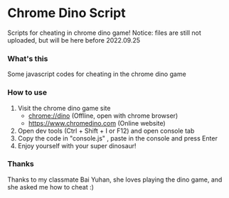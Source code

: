 # Chrome Dino Script
Scripts for cheating in chrome dino game! 
Notice: files are still not uploaded, but will be here before 2022.09.25
### What's this
Some javascript codes for cheating in the chrome dino game
### How to use
1. Visit the chrome dino game site
    - <chrome://dino> (Offline, open with chrome browser)
    - <https://www.chromedino.com> (Online website)
2. Open dev tools (Ctrl + Shift + I or F12) and open console tab
3. Copy the code in "console.js" , paste in the console and press Enter
4. Enjoy yourself with your super dinosaur! 
### Thanks
Thanks to my classmate Bai Yuhan, she loves playing the dino game, and she asked me how to cheat :)
